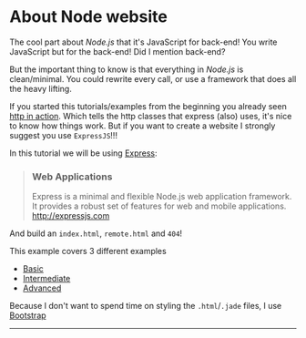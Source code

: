 # About Node website

The cool part about _Node.js_ that it's JavaScript for back-end!
You write JavaScript but for the back-end!
Did I mention back-end?

But the important thing to know is that everything in _Node.js_ is clean/minimal.
You could rewrite every call, or use a framework that does all the heavy lifting.

If you started this tutorials/examples from the beginning you already seen [http in action](../00helloworld/about.md).
Which tells the http classes that express (also) uses, it's nice to know how things work.
But if you want to create a website I strongly suggest you use `ExpressJS`!!!

In this tutorial we will be using [Express](http://expressjs.com):

> ### Web Applications
>
> Express is a minimal and flexible Node.js web application framework. It provides a robust set of features for web and mobile applications.
> <http://expressjs.com>

And build an `index.html`, `remote.html` and `404`!

This example covers 3 different examples

- [Basic](exampleBasic.md)
- [Intermediate](exampleIntermediate.md)
- [Advanced](exampleAdvanced.md)

Because I don't want to spend time on styling the `.html`/`.jade` files, I use [Bootstrap](http://getbootstrap.com/getting-started/#examples)

---
